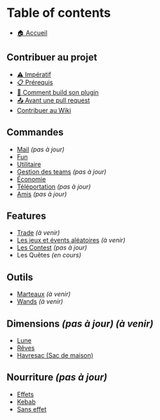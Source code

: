 # Table of contents

* [🏠 Accueil](README.md)

## Contribuer au projet <a href="#contribuer" id="contribuer"></a>

* [⚠️ Impératif](contribuer/imperatif.md)
* [📋 Prérequis](contribuer/prerequis.md)
* [🧱 Comment build son plugin](contribuer/comment-build-son-plugin.md)
* [📤 Avant une pull request](contribuer/avant-une-pull-request.md)
* [ Contribuer au Wiki](contribuer/wiki.md)

## Commandes

* [Mail](commandes/mail.md) *(pas à jour)*
* [Fun](commandes/fun.md)
* [Utilitaire](commandes/utilitaire.md)
* [Gestion des teams](commandes/gestion-des-teams.md) *(pas à jour)*
* [Économie](commandes/economie.md)
* [Téléportation](commandes/teleportation.md) *(pas à jour)*
* [Amis](commandes/amis.md) *(pas à jour)*

## Features

* [Trade](features/trade.md) *(à venir)*
* [Les jeux et évents aléatoires](features/les-events-aleatoires.md) *(à venir)*
* [Les Contest](features/contest.md) *(pas à jour)*
* Les Quêtes *(en cours)*

## Outils

* [Marteaux](outils/marteaux.md) *(à venir)*
* [Wands](outils/wands.md) *(à venir)*

## Dimensions *(pas à jour)* *(à venir)*

* [Lune](dimensions/lune.md)
* [Rêves](dimensions/reves.md)
* [Havresac (Sac de maison)](dimensions/sac-de-maison.md)

## Nourriture *(pas à jour)*

* [Effets](nourriture/nourriture.md)
* [Kebab](nourriture/kebab.md)
* [Sans effet](nourriture/sans-effet.md)
